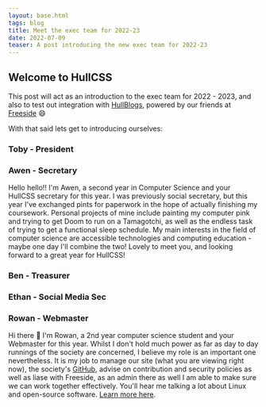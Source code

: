 ```yaml
---
layout: base.html
tags: blog
title: Meet the exec team for 2022-23
date: 2022-07-09
teaser: A post introducing the new exec team for 2022-23
---
```


## **Welcome to HullCSS**

This post will act as an introduction to the exec team for 2022 - 2023, and also to test out integration with [HullBlogs](https://hullblogs.com), powered by our friends at [Freeside](https://freeside.co.uk) 😄  

With that said lets get to introducing ourselves:

### Toby - President

### Awen - Secretary

Hello hello!! I'm Awen, a second year in Computer Science and your HullCSS secretary for this year. I was previously social secretary, but this year I've exchanged pints for paperwork in the hope of actually finishing my coursework. Personal projects of mine include painting my computer pink and trying to get Doom to run on a Tamagotchi, as well as the endless task of trying to get a functional sleep schedule. My main interests in the field of computer science are accessible technologies and computing education - maybe one day I'll combine the two! Lovely to meet you, and looking forward to a great year for HullCSS!

### Ben  - Treasurer

### Ethan - Social Media Sec

### Rowan  - Webmaster

Hi there 👋 I'm Rowan, a 2nd year computer science student and your Webmaster for this year. Whilst I don't hold much power as far as day to day runnings of the society are concerned, I believe my role is an important one nevertheless. It is my job to manage our site (what you are viewing right now), the society's [GitHub](https://github.com/hullcss), advise on contribution and security policies as well as liase with Freeside, as an admin there as well I am able to make sure we can work together effectively. You'll hear me talking a lot about Linux and open-source software. [Learn more here](https://blog.crimsontome.com).
